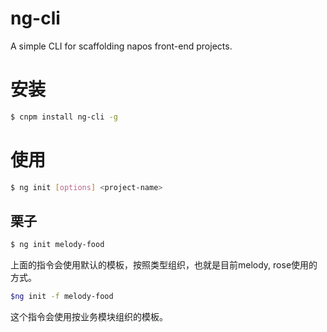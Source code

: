 # ng-cli

A simple CLI for scaffolding napos front-end projects.

# 安装
``` bash
$ cnpm install ng-cli -g
```

# 使用
``` bash
$ ng init [options] <project-name>
```

## 栗子
``` bash
$ ng init melody-food
```
上面的指令会使用默认的模板，按照类型组织，也就是目前melody, rose使用的方式。

``` bash
$ng init -f melody-food
```
这个指令会使用按业务模块组织的模板。

